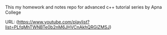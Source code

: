 This my homework and notes repo for advanced c++ tutorial series by Apna College

URL: (https://www.youtube.com/playlist?list=PLfqMhTWNBTe0b2nM6JHVCnAkhQRGiZMSJ)